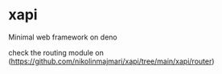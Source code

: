 
# xapi
Minimal web framework on deno 

check the routing module on (https://github.com/nikolinmajmari/xapi/tree/main/xapi/router)


